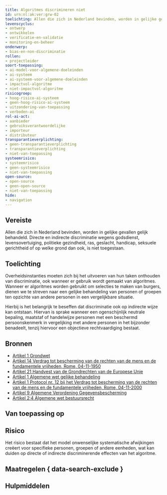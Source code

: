 ```yaml
---
title: Algoritmes discrimineren niet
id: urn:nl:ak:ver:grw-02
toelichting: Allen die zich in Nederland bevinden, worden in gelijke gevallen gelijk behandeld. Directe en indirecte discriminatie wegens godsdienst, levensovertuiging, politieke gezindheid, ras, geslacht, handicap, seksuele gerichtheid of op welke grond dan ook, is niet toegestaan. 
levenscyclus: 
- ontwerp
- ontwikkelen
- verificatie-en-validatie
- monitoring-en-beheer
onderwerp:
- bias-en-non-discriminatie
rollen:
- projectleider
soort-toepassing:
- ai-model-voor-algemene-doeleinden
- ai-systeem
- ai-systeem-voor-algemene-doeleinden
- impactvol-algoritme
- niet-impactvol-algoritme
risicogroep: 
- hoog-risico-ai-systeem
- geen-hoog-risico-ai-systeem
- uitzondering-van-toepassing
- verboden-ai
rol-ai-act:
- aanbieder
- gebruiksverantwoordelijke
- importeur
- distributeur
transparantieverplichting: 
- geen-transparantieverplichting
- transparantieverplichting 
- niet-van-toepassing
systeemrisico:
- systeemrisico
- geen-systeemrisico
- niet-van-toepassing
open-source: 
- open-source
- geen-open-source
- niet-van-toepassing
hide:
- navigation
---
```


<!-- tags -->

## Vereiste
Allen die zich in Nederland bevinden, worden in gelijke gevallen gelijk behandeld.
Directe en indirecte discriminatie wegens godsdienst, levensovertuiging, politieke gezindheid, ras, geslacht, handicap, seksuele gerichtheid of op welke grond dan ook, is niet toegestaan.

## Toelichting 
Overheidsinstanties moeten zich bij het uitvoeren van hun taken onthouden van discriminatie, ook wanneer er gebruik wordt gemaakt van algoritmes.
Wanneer er algoritmes worden gebruikt om selecties te maken van burgers, dienen we te streven naar een gelijke behandeling van personen of groepen ten opzichte van andere personen in een vergelijkbare situatie.

Hierbij is het belangrijk te beseffen dat discriminatie ook op indirecte wijze kan ontstaan.
Hiervan is sprake wanneer een ogenschijnlijk neutrale bepaling, maatstaf of handelwijze personen met een beschermd persoonskenmerk in vergelijking met andere personen in het bijzonder benadeelt, tenzij hiervoor een objectieve rechtvaardiging bestaat.

## Bronnen 
- [Artikel 1 Grondwet](https://wetten.overheid.nl/jci1.3:c:BWBR0001840&hoofdstuk=1&artikel=1&z=2023-02-22&g=2023-02-22) 
- [Artikel 14 Verdrag tot bescherming van de rechten van de mens en de fundamentele vrijheden, Rome, 04-11-1950](https://wetten.overheid.nl/jci1.3:c:BWBV0001000&titeldeel=I&artikel=14&z=2021-08-01&g=2021-08-01)
- [Artikel 21 Handvest van de Grondrechten van de Europese Unie](https://eur-lex.europa.eu/legal-content/NL/TXT/PDF/?uri=CELEX:12012P/TXT)
- [Artikel 1 Algemene wet gelijke behandeling](https://wetten.overheid.nl/jci1.3:c:BWBR0006502&hoofdstuk=1&paragraaf=1&artikel=1&z=2020-01-01&g=2020-01-01) 
- [Artikel 1 Protocol nr. 12 bij het Verdrag tot bescherming van de rechten van de mens en de fundamentele vrijheden, Rome, 04-11-2000](https://wetten.overheid.nl/jci1.3:c:BWBV0001676&artikel=1&z=2005-04-01&g=2005-04-01) 
- [Artikel 9 Algemene Verordening Gegevensbescherming](https://eur-lex.europa.eu/legal-content/NL/TXT/HTML/?uri=CELEX:32016R0679) 
- [Artikel 2:4 Algemene wet bestuursrecht](https://wetten.overheid.nl/jci1.3:c:BWBR0005537&hoofdstuk=2&afdeling=2.1&artikel=2:4&z=2024-05-01&g=2024-05-01) 

## Van toepassing op 
<!-- tags-ai-act -->

## Risico 
Het risico bestaat dat het model onwenselijke systematische afwijkingen creëert voor specifieke personen, groepen of andere eenheden, wat kan duiden op directe of indirecte discriminerende effecten van het algoritme.

## Maatregelen { data-search-exclude } 
<!-- list_maatregelen vereiste/grw-02-non-discriminatie no-search no-onderwerp no-rol no-levenscyclus -->

## Hulpmiddelen
<!-- list_hulpmiddelen vereiste/grw-02-non-discriminatie no-search no-onderwerp no-rol no-levenscyclus no-id -->
